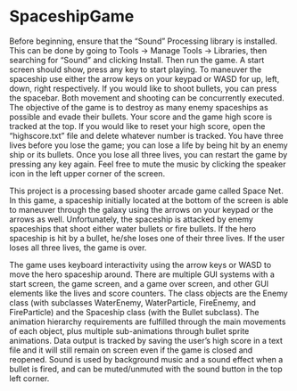 # SpaceshipGame

Before beginning, ensure that the “Sound” Processing library is installed. This can be done by going to Tools -> Manage Tools -> Libraries, then searching for “Sound” and clicking Install. Then run the game. A start screen should show, press any key to start playing. To maneuver the spaceship use either the arrow keys on your keypad or WASD for up, left, down, right respectively. If  you would like to shoot bullets, you can press the spacebar. Both movement and shooting can be concurrently executed. The objective of the game is to destroy as many enemy spaceships as possible and evade their bullets. Your score and the game high score is tracked at the top. If you would like to reset your high score, open the “highscore.txt” file and delete whatever number is tracked. You have three lives before you lose the game; you can lose a life by being hit by an enemy ship or its bullets. Once you lose all three lives, you can restart the game by pressing any key again. Feel free to mute the music by clicking the speaker icon in the left upper corner of the screen.


This project is a processing based shooter arcade game called Space Net. In this game, a spaceship initially located at the bottom of the screen is able to maneuver through the galaxy using the arrows on your keypad or the arrows as well. Unfortunately, the spaceship is attacked by enemy spaceships that shoot either water bullets or fire bullets. If the hero spaceship is hit by a bullet, he/she loses one of their three lives. If the user loses all three lives, the game is over. 

The game uses keyboard interactivity using the arrow keys or WASD to move the hero spaceship around. There are multiple GUI systems with a start screen, the game screen, and a game over screen, and other GUI elements like the lives and score counters. The class objects are the Enemy class (with subclasses WaterEnemy, WaterParticle, FireEnemy, and FireParticle) and the Spaceship class (with the Bullet subclass). The animation hierarchy requirements are fulfilled through the main movements of each object, plus multiple sub-animations through bullet sprite animations. Data output is tracked by saving the user’s high score in a text file and it will still remain on screen even if the game is closed and reopened. Sound is used by background music and a sound effect when a bullet is fired, and can be muted/unmuted with the sound button in the top left corner.
